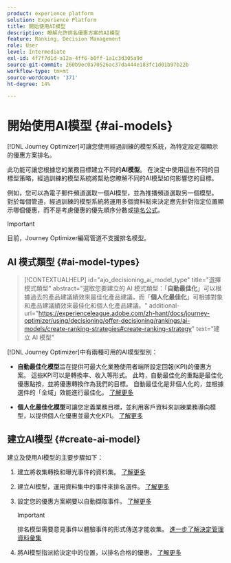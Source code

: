 ```yaml
---
product: experience platform
solution: Experience Platform
title: 開始使用AI模型
description: 瞭解允許排名優惠方案的AI模型
feature: Ranking, Decision Management
role: User
level: Intermediate
exl-id: 4f7f7d1d-a12a-4ff6-b0ff-1a1c3d305a9d
source-git-commit: 260b9ec0a70526ac37da444e183fc1d01b97b22b
workflow-type: tm+mt
source-wordcount: '371'
ht-degree: 14%

---
```


# 開始使用AI模型 {#ai-models}

[!DNL Journey Optimizer]可讓您使用經過訓練的模型系統，為特定設定檔顯示的優惠方案排名。

此功能可讓您根據您的業務目標建立不同的&#x200B;**AI模型**。 在決定中使用這些不同的目標型策略，經過訓練的模型系統將幫助您瞭解不同的AI模型如何影響您的目標。

例如，您可以為電子郵件頻道選取一個AI模型，並為推播頻道選取另一個模型。 對於每個管道，經過訓練的模型系統將運用多個資料點來決定應先針對指定位置顯示哪個優惠，而不是考慮優惠的優先順序分數或[排名公式](create-ranking-formulas.md)。

>[!IMPORTANT]
>
>目前，Journey Optimizer編寫管道不支援排名模型。

## AI 模式類型 {#ai-model-types}

>[!CONTEXTUALHELP]
>id="ajo_decisioning_ai_model_type"
>title="選擇模式類型"
>abstract="選取您要建立的 AI 模式類型：「**自動最佳化**」可以根據過去的產品建議績效來最佳化產品建議，而「**個人化最佳化**」可根據對象和產品建議績效來最佳化和個人化產品建議。"
>additional-url="https://experienceleague.adobe.com/zh-hant/docs/journey-optimizer/using/decisioning/offer-decisioning/rankings/ai-models/create-ranking-strategies#create-ranking-strategy" text="建立 AI 模型"

[!DNL Journey Optimizer]中有兩種可用的AI模型型別：

* **自動最佳化模型**&#x200B;旨在提供可最大化業務使用者端所設定回報(KPI)的優惠方案。 這些KPI可以是轉換率、收入等形式。 此時，自動最佳化的重點是最佳化優惠點按，並將優惠轉換作為我們的目標。 自動最佳化是非個人化的，並根據選件的「全域」效能進行最佳化。 [了解更多](auto-optimization-model.md)

* **個人化最佳化模型**&#x200B;可讓您定義業務目標，並利用客戶資料來訓練業務導向模型，以提供個人化優惠並最大化KPI。 [了解更多](personalized-optimization-model.md)

## 建立AI模型 {#create-ai-model}

建立及使用AI模型的主要步驟如下：

1. 建立將收集轉換和曝光事件的資料集。 [了解更多](../data-collection/create-dataset.md)

1. 建立AI模型，運用資料集中的事件來排名選件。 [了解更多](create-ranking-strategies.md)

1. 設定您的優惠方案綱要以自動擷取事件。 [了解更多](../data-collection/schema-requirement.md)

   >[!IMPORTANT]
   >
   >排名模型需要意見事件以體驗事件的形式傳送才能收集。 [進一步了解決定管理資料彙集](../data-collection/data-collection.md)

1. 將AI模型指派給決定中的位置，以排名合格的優惠。 [了解更多](../offer-activities/configure-offer-selection.md)
